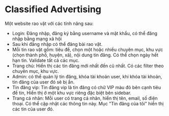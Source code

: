 # Classified Advertising
Một website rao vặt với các tính năng sau:
- Login:
	Đăng nhập, đăng ký bằng username và mật khẩu, 
	có thể đăng nhập bằng mạng xã hội
- Sau khi đăng nhập có thể đăng bài rao vặt.
- Mỗi tin rao vặt gồm: 
	tiêu đề, chọn một hoặc nhiều chuyên mục, 
	khu vực (chọn thành phố, huyện, xã), nội dung tin đăng. 
	Có thể chọn ngày hết hạn tin. 
	Validate tất cả các mục.
- Trang chủ: 
	Hiển thị các tin đăng mới nhất đến cũ nhất. 
	Có các filter theo chuyên mục, khu vực.
- Admin:
	có thể quản lý tin đăng, khóa tài khoản user, 
	khi khóa tài khoản, tin đăng của user đó sẽ bị ẩn.
- Tin đăng vip: 
	Tin đăng vip là tin đăng có chữ VIP màu đỏ bên cạnh tiêu đề tin, 
	Hiển thị ở một khu vực riêng đặc biệt bên sidebar.
- Trang cá nhân: 
	Mỗi user có trang cá nhân, hiển thị tên, email, số điện thoại. 
	Có thể cập nhật các thông tin này. 
	Mục "Tin đăng của tôi" hiển thị các tin của user đó.
